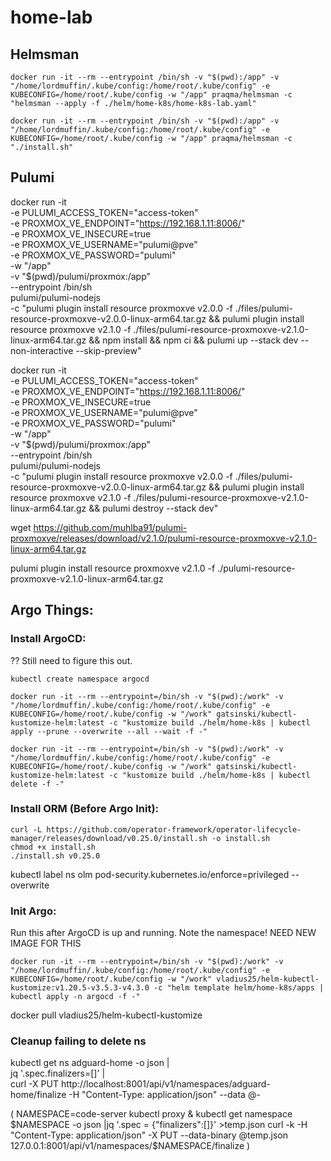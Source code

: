 # home-lab

## Helmsman
```
docker run -it --rm --entrypoint /bin/sh -v "$(pwd):/app" -v "/home/lordmuffin/.kube/config:/home/root/.kube/config" -e KUBECONFIG=/home/root/.kube/config -w "/app" praqma/helmsman -c "helmsman --apply -f ./helm/home-k8s/home-k8s-lab.yaml"
```
```
docker run -it --rm --entrypoint /bin/sh -v "$(pwd):/app" -v "/home/lordmuffin/.kube/config:/home/root/.kube/config" -e KUBECONFIG=/home/root/.kube/config -w "/app" praqma/helmsman -c "./install.sh"
```


## Pulumi
docker run -it \
    -e PULUMI_ACCESS_TOKEN="access-token" \
    -e PROXMOX_VE_ENDPOINT="https://192.168.1.11:8006/" \
    -e PROXMOX_VE_INSECURE=true \
    -e PROXMOX_VE_USERNAME="pulumi@pve" \
    -e PROXMOX_VE_PASSWORD="pulumi" \
    -w "/app" \
    -v "$(pwd)/pulumi/proxmox:/app" \
    --entrypoint /bin/sh \
    pulumi/pulumi-nodejs \
    -c "pulumi plugin install resource proxmoxve v2.0.0 -f ./files/pulumi-resource-proxmoxve-v2.0.0-linux-arm64.tar.gz && pulumi plugin install resource proxmoxve v2.1.0 -f ./files/pulumi-resource-proxmoxve-v2.1.0-linux-arm64.tar.gz && npm install && npm ci && pulumi up --stack dev --non-interactive --skip-preview"

docker run -it \
    -e PULUMI_ACCESS_TOKEN="access-token" \
    -e PROXMOX_VE_ENDPOINT="https://192.168.1.11:8006/" \
    -e PROXMOX_VE_INSECURE=true \
    -e PROXMOX_VE_USERNAME="pulumi@pve" \
    -e PROXMOX_VE_PASSWORD="pulumi" \
    -w "/app" \
    -v "$(pwd)/pulumi/proxmox:/app" \
    --entrypoint /bin/sh \
    pulumi/pulumi-nodejs \
    -c "pulumi plugin install resource proxmoxve v2.0.0 -f ./files/pulumi-resource-proxmoxve-v2.0.0-linux-arm64.tar.gz && pulumi plugin install resource proxmoxve v2.1.0 -f ./files/pulumi-resource-proxmoxve-v2.1.0-linux-arm64.tar.gz && pulumi destroy --stack dev"

wget https://github.com/muhlba91/pulumi-proxmoxve/releases/download/v2.1.0/pulumi-resource-proxmoxve-v2.1.0-linux-arm64.tar.gz

pulumi plugin install resource proxmoxve v2.1.0 -f ./pulumi-resource-proxmoxve-v2.1.0-linux-arm64.tar.gz


## Argo Things:
### Install ArgoCD:
?? Still need to figure this out.

<!-- Creating namespace first for argocd -->
```
kubectl create namespace argocd
```

```
docker run -it --rm --entrypoint=/bin/sh -v "$(pwd):/work" -v "/home/lordmuffin/.kube/config:/home/root/.kube/config" -e KUBECONFIG=/home/root/.kube/config -w "/work" gatsinski/kubectl-kustomize-helm:latest -c "kustomize build ./helm/home-k8s | kubectl apply --prune --overwrite --all --wait -f -"
```
<!-- DELETE STACK -->
```
docker run -it --rm --entrypoint=/bin/sh -v "$(pwd):/work" -v "/home/lordmuffin/.kube/config:/home/root/.kube/config" -e KUBECONFIG=/home/root/.kube/config -w "/work" gatsinski/kubectl-kustomize-helm:latest -c "kustomize build ./helm/home-k8s | kubectl delete -f -"
```

### Install ORM (Before Argo Init):
```
curl -L https://github.com/operator-framework/operator-lifecycle-manager/releases/download/v0.25.0/install.sh -o install.sh
chmod +x install.sh
./install.sh v0.25.0
```

kubectl label ns olm pod-security.kubernetes.io/enforce=privileged --overwrite

### Init Argo:
Run this after ArgoCD is up and running.  Note the namespace!
NEED NEW IMAGE FOR THIS
```
docker run -it --rm --entrypoint=/bin/sh -v "$(pwd):/work" -v "/home/lordmuffin/.kube/config:/home/root/.kube/config" -e KUBECONFIG=/home/root/.kube/config -w "/work" vladius25/helm-kubectl-kustomize:v1.20.5-v3.5.3-v4.3.0 -c "helm template helm/home-k8s/apps | kubectl apply -n argocd -f -"
```


docker pull vladius25/helm-kubectl-kustomize


### Cleanup failing to delete ns
kubectl get ns adguard-home -o json | \
  jq '.spec.finalizers=[]' | \
  curl -X PUT http://localhost:8001/api/v1/namespaces/adguard-home/finalize -H "Content-Type: application/json" --data @-

(
NAMESPACE=code-server
kubectl proxy &
kubectl get namespace $NAMESPACE -o json |jq '.spec = {"finalizers":[]}' >temp.json
curl -k -H "Content-Type: application/json" -X PUT --data-binary @temp.json 127.0.0.1:8001/api/v1/namespaces/$NAMESPACE/finalize
)
